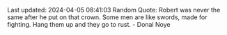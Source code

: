 Last updated: 2024-04-05 08:41:03
Random Quote: Robert was never the same after he put on that crown.  Some men are like swords, made for fighting.  Hang them up and they go to rust.  -  Donal Noye